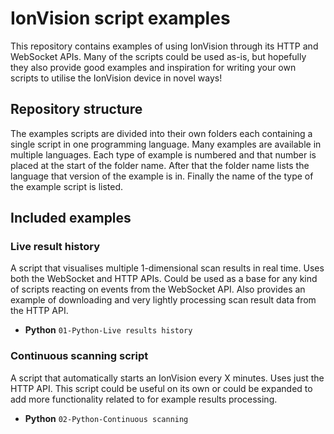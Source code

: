 # IonVision script examples
This repository contains examples of using IonVision through its HTTP and WebSocket APIs. Many of
the scripts could be used as-is, but hopefully they also provide good examples and inspiration for
writing your own scripts to utilise the IonVision device in novel ways!

## Repository structure
The examples scripts are divided into their own folders each containing a single script in one
programming language. Many examples are available in multiple languages. Each type of example is
numbered and that number is placed at the start of the folder name. After that the folder name lists
the language that version of the example is in. Finally the name of the type of the example script
is listed.

## Included examples

### Live result history
A script that visualises multiple 1-dimensional scan results in real time. Uses both the WebSocket
and HTTP APIs. Could be used as a base for any kind of scripts reacting on events from the WebSocket
API. Also provides an example of downloading and very lightly processing scan result data from the
HTTP API.

 - **Python** `01-Python-Live results history`

### Continuous scanning script
A script that automatically starts an IonVision every X minutes. Uses just the HTTP API. This script
could be useful on its own or could be expanded to add more functionality related to for example
results processing.

 - **Python** `02-Python-Continuous scanning`
